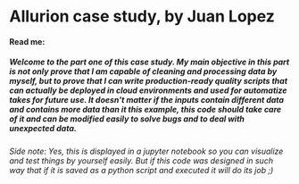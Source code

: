 # Allurion case study, by Juan Lopez


#### Read me:

##### Welcome to the part one of this case study. My main objective in this part is not only prove that I am capable of cleaning and processing data by myself, but to prove that I can write production-ready quality scripts that can actually be deployed in cloud environments and used for automatize takes for future use. It doesn't  matter if the inputs contain different data and contains more data than it this example, this code should take care of it and can be modified easily to solve bugs and to deal with unexpected data.

###### Side note: Yes, this is displayed in a jupyter notebook so you can visualize and test things by yourself easily. But if this code was designed in such way that if it is saved as a python script and executed it will do its job ;)
